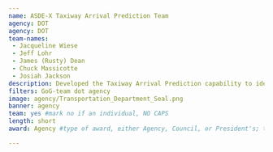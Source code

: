 ```yaml
---
name: ASDE-X Taxiway Arrival Prediction Team
agency: DOT
agency: DOT
team-names:
 - Jacqueline Wiese
 - Jeff Lohr
 - James (Rusty) Dean
 - Chuck Massicotte
 - Josiah Jackson
description: Developed the Taxiway Arrival Prediction capability to identify potential risks before they result in aircraft collisions or injuries. This proactive approach reduces the chances of an accident resulting from landing on a taxiway instead of the intended runway.
filters: GoG-team dot agency
image: agency/Transportation_Department_Seal.png
banner: agency
team: yes #mark no if an individual, NO CAPS
length: short
award: Agency #type of award, either Agency, Council, or President's; this is case sensitive so make sure to match the options listed exactly. This section generates the format of the card

---
```

